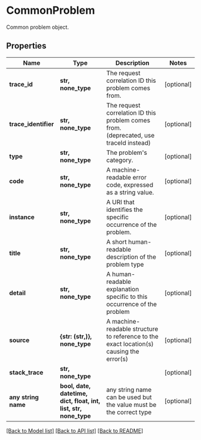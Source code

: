 # CommonProblem

Common problem object.

## Properties
Name | Type | Description | Notes
------------ | ------------- | ------------- | -------------
**trace_id** | **str, none_type** | The request correlation ID this problem comes from. | [optional] 
**trace_identifier** | **str, none_type** | The request correlation ID this problem comes from. (deprecated, use traceId instead) | [optional] 
**type** | **str, none_type** | The problem&#39;s category. | [optional] 
**code** | **str, none_type** | A machine-readable error code, expressed as a string value. | [optional] 
**instance** | **str, none_type** | A URI that identifies the specific occurrence of the problem. | [optional] 
**title** | **str, none_type** | A short human-readable description of the problem type | [optional] 
**detail** | **str, none_type** | A human-readable explanation specific to this occurrence of the problem | [optional] 
**source** | **{str: (str,)}, none_type** | A machine-readable structure to reference to the exact location(s) causing the error(s) | [optional] 
**stack_trace** | **str, none_type** |  | [optional] 
**any string name** | **bool, date, datetime, dict, float, int, list, str, none_type** | any string name can be used but the value must be the correct type | [optional]

[[Back to Model list]](../README.md#documentation-for-models) [[Back to API list]](../README.md#documentation-for-api-endpoints) [[Back to README]](../README.md)


